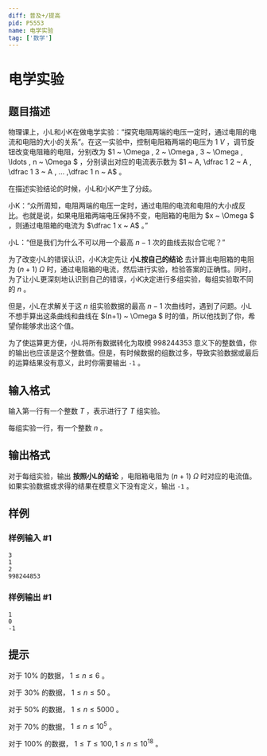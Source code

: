 ```yaml
---
diff: 普及+/提高
pid: P5553
name: 电学实验
tag: ['数学']
---
```

# 电学实验
## 题目描述

物理课上，小L和小K在做电学实验：“探究电阻两端的电压一定时，通过电阻的电流和电阻的大小的关系”。在这一实验中，控制电阻箱两端的电压为 $1~ V$ ，调节旋钮改变电阻箱的电阻，分别改为 $1 ~ \Omega , 2 ~ \Omega , 3 ~ \Omega , \ldots , n ~ \Omega $ ，分别读出对应的电流表示数为 $1 ~ A, \dfrac 1 2 ~  A , \dfrac 1 3 ~ A , ... ,\dfrac 1 n ~ A$ 。

在描述实验结论的时候，小L和小K产生了分歧。

小K：“众所周知，电阻两端的电压一定时，通过电阻的电流和电阻的大小成反比。也就是说，如果电阻箱两端电压保持不变，电阻箱的电阻为 $x ~ \Omega $ ，则通过电阻箱的电流为 $\dfrac 1 x ~ A$ 。”

小L：“但是我们为什么不可以用一个最高 $n-1$ 次的曲线去拟合它呢？”

为了改变小L的错误认识，小K决定先让 **小L按自己的结论** 去计算出电阻箱的电阻为 $(n+1) ~ \Omega$ 时，通过电阻箱的电流，然后进行实验，检验答案的正确性。同时，为了让小L更深刻地认识到自己的错误，小K决定进行多组实验，每组实验取不同的 $n$ 。

但是，小L在求解关于这 $n$ 组实验数据的最高 $n-1$ 次曲线时，遇到了问题。小L不想手算出这条曲线和曲线在 $(n+1) ~ \Omega $ 时的值，所以他找到了你，希望你能够求出这个值。

为了使运算更方便，小L将所有数据转化为取模 $998244353$ 意义下的整数值，你的输出也应该是这个整数值。但是，有时候数据的组数过多，导致实验数据或最后的运算结果没有意义，此时你需要输出 `-1` 。
## 输入格式

输入第一行有一个整数 $T$ ，表示进行了 $T$ 组实验。

每组实验一行，有一个整数 $n$ 。
## 输出格式

对于每组实验，输出 **按照小L的结论** ，电阻箱电阻为 $(n+1) ~ \Omega$ 时对应的电流值。如果实验数据或求得的结果在模意义下没有定义，输出 `-1`  。
## 样例

### 样例输入 #1
```
3
1
2
998244853
```
### 样例输出 #1
```
1
0
-1
```
## 提示

对于 $10\%$ 的数据， $1\le n\le 6$ 。

对于 $30\%$ 的数据， $1\le n\le 50$ 。

对于 $50\%$ 的数据， $1\le n\le 5000$ 。

对于 $70\%$ 的数据， $1\le n\le 10^5$ 。

对于 $100\%$ 的数据， $1\le T\le 100,1\le n\le 10^{18}$ 。
